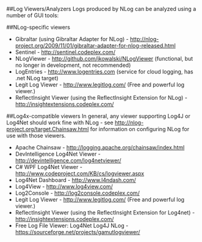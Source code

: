 ##Log Viewers/Analyzers
Logs produced by NLog can be analyzed using a number of GUI tools:

##NLog-specific viewers
* Gibraltar (using Gibraltar Adapter for NLog) - http://nlog-project.org/2009/11/01/gibraltar-adapter-for-nlog-released.html
* Sentinel - http://sentinel.codeplex.com/
* NLogViewer - http://github.com/jkowalski/NLogViewer (functional, but no longer in development, not recommended)
* LogEntries - http://www.logentries.com (service for cloud logging, has .net NLog target)
* Legit Log Viewer - http://www.legitlog.com/ (Free and powerful log viewer.)
* ReflectInsight Viewer (using the ReflectInsight Extension for NLog) - http://insightextensions.codeplex.com/

##Log4x-compatible viewers
In general, any viewer supporting Log4J or Log4Net should work fine with NLog - see http://nlog-project.org/target.Chainsaw.html for information on configuring NLog for use with those viewers.
* Apache Chainsaw - http://logging.apache.org/chainsaw/index.html
* DevIntelligence Log4Net Viewer - http://devintelligence.com/log4netviewer/
* C# WPF Log4Net Viewer - http://www.codeproject.com/KB/cs/logviewer.aspx
* Log4Net Dashboard - http://www.l4ndash.com/
* Log4View - http://www.log4view.com/
* Log2Console - http://log2console.codeplex.com/
* Legit Log Viewer - http://www.legitlog.com/ (Free and powerful log viewer.)
* ReflectInsight Viewer (using the ReflectInsight Extension for Log4net) - http://insightextensions.codeplex.com/
* Free Log File Viewer: Log4Net Log4J NLog - https://sourceforge.net/projects/gamutlogviewer/